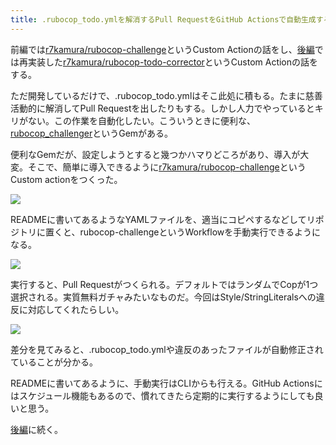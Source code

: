 ```yaml
---
title: .rubocop_todo.ymlを解消するPull RequestをGitHub Actionsで自動生成する (前編)
---
```

前編では[r7kamura/rubocop-challenge](https://github.com/r7kamura/rubocop-challenge)というCustom Actionの話をし、[後編](https://r7kamura.com/articles/2022-05-15-rubocop-todo-corrector)では再実装した[r7kamura/rubocop-todo-corrector](https://github.com/r7kamura/rubocop-todo-corrector)というCustom Actionの話をする。

ただ開発しているだけで、.rubocop\_todo.ymlはそこ此処に積もる。たまに慈善活動的に解消してPull Requestを出したりもする。しかし人力でやっているとキリがない。この作業を自動化したい。こういうときに便利な、[rubocop\_challenger](https://github.com/ryz310/rubocop_challenger)というGemがある。

便利なGemだが、設定しようとすると幾つかハマりどころがあり、導入が大変。そこで、簡単に導入できるように[r7kamura/rubocop-challenge](https://github.com/r7kamura/rubocop-challenge)というCustom actionをつくった。

![](https://lh3.googleusercontent.com/s0WhfjeLGU-7QqQBhTAEdevjnyqUZ-VsUUbPeyi8CH-jHtCxRMCD9dR_vPNcK7fFv1UGvkdlAJbRBUE3d6vhIs5hHBGnGEGTjNBBZAa8ayOPY8SmLyjVG2I_Wh6fKw3x6NV4n39M-LibJgBTwM0jkYjc4QApJb7NxV98GmQ6bFpnD_B2Ht5xJ9l-6bO8)

READMEに書いてあるようなYAMLファイルを、適当にコピペするなどしてリポジトリに置くと、rubocop-challengeというWorkflowを手動実行できるようになる。

![](https://lh6.googleusercontent.com/B8TxkPJS9h19TbMmYGG_ACb8pvS3dZ63660_ru1Fbge1Sg5fOBEO31NR_mq9v5gsO3EFbEYoCZVa3pqRqt_Kap3MfkfopMYdkBd8r220yE6Gi5YyW-r7h7kIIGxuYIyIEC8GCOTX9ssMDf0tMBfunSUgTbsk3LSVn9PyW7YN6KmpAOBQxDti6DzlPt6D)

実行すると、Pull Requestがつくられる。デフォルトではランダムでCopが1つ選択される。実質無料ガチャみたいなものだ。今回はStyle/StringLiteralsへの違反に対応してくれたらしい。

![](https://lh5.googleusercontent.com/427h5fWaeFlm-Vj30XHPZMPjZs2PsQSQAPHSZsr1c0bnZxhYq_xO78qDTSyj9GfKnGK1RMRPrZfReFNeMhsK7QTwFh_B2nL_Kbi0Asva2YKOKAcoB-qUx7sYyu1IfSU-yUgo0sBuc8Sjc_Z3FJG6VfZWcDXhEMmp0LU0A_skQaAezfltpziYPEImPwbU)

差分を見てみると、.rubocop\_todo.ymlや違反のあったファイルが自動修正されていることが分かる。

READMEに書いてあるように、手動実行はCLIからも行える。GitHub Actionsにはスケジュール機能もあるので、慣れてきたら定期的に実行するようにしても良いと思う。

[後編](https://r7kamura.com/articles/2022-05-15-rubocop-todo-corrector)に続く。
